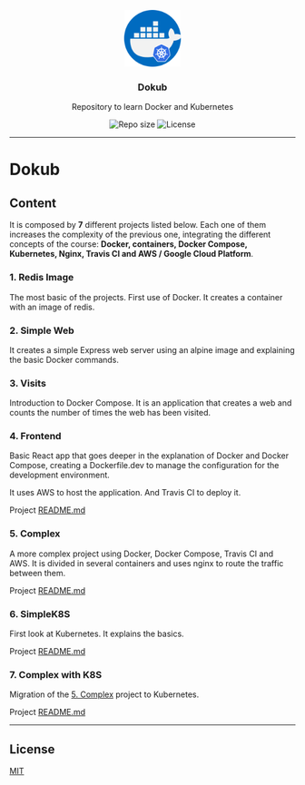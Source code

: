<p align="center">
  <img src="media/dokub-logo.png" width="100" alt="Repository logo" />
</p>
<h3 align="center">Dokub</h3>
<p align="center">Repository to learn Docker and Kubernetes<p>
<p align="center">
    <img src="https://img.shields.io/github/repo-size/lhbelfanti/dokub?label=Repo%20size" alt="Repo size" />
    <img src="https://img.shields.io/github/license/lhbelfanti/dokub?label=License" alt="License" />
</p>

---
# Dokub

## Content
It is composed by __**7**__ different projects listed below. Each one of them increases the complexity of the previous one, integrating the different concepts of the course: **Docker, containers, Docker Compose, Kubernetes, Nginx, Travis CI and AWS / Google Cloud Platform**.

### 1. Redis Image
The most basic of the projects. First use of Docker. It creates a container with an image of redis.

### 2. Simple Web
It creates a simple Express web server using an alpine image and explaining the basic Docker commands.

### 3. Visits
Introduction to Docker Compose. It is an application that creates a web and counts the number of times the web has been visited.

### 4. Frontend
Basic React app that goes deeper in the explanation of Docker and Docker Compose, creating a Dockerfile.dev to manage the configuration for the development environment.

It uses AWS to host the application. And Travis CI to deploy it.

Project [README.md](./04-frontend/README.md)

### 5. Complex
A more complex project using Docker, Docker Compose, Travis CI and AWS. It is divided in several containers and uses nginx to route the traffic between them.

Project [README.md](./05-complex/README.md)

### 6. SimpleK8S
First look at Kubernetes. It explains the basics.

Project [README.md](./06-simplek8s/README.md)

### 7. Complex with K8S
Migration of the [5. Complex](#5.-complex) project to Kubernetes.

Project [README.md](./07-complex-with-k8s/README.md)

---
## License

[MIT](https://choosealicense.com/licenses/mit/)
